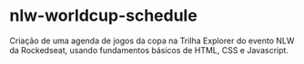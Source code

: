 # nlw-worldcup-schedule
Criação de uma agenda de jogos da copa na Trilha Explorer do evento NLW da Rockedseat, usando fundamentos básicos de HTML, CSS e Javascript.
